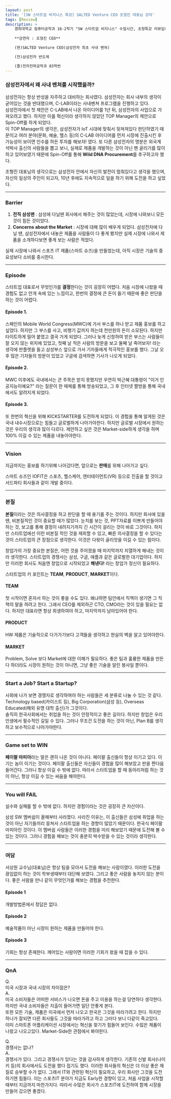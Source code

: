 ```yaml
---
layout: post
title: '[SW 스타트업 비지니스 특강] SALTED Venture CEO 조형진 대표님 강의'
tags: [Review]
description: >
    경희대학교 컴퓨터공학과 16-2학기 "SW 스타트업 비지니스" 수업시간, 초청특강 리뷰입니다.  
  
    **강연자 : 조형진 CEO**  

    (현)SALTED Venture CEO(삼성전자 최초 사내 벤쳐)  

    (전)삼성전자 반도체  

    (졸)전자전파공학과 03학번  
---
```


### 삼성전자에서 왜 사내 벤쳐를 시작했을까?  


삼성전자는 항상 반성을 자주하고 대비하는 회사였다. 삼성전자는 회사 내부의 생각이 굳어있는 것을 반대했으며, C-LAB이라는 사내벤쳐 프로그램을 진행하고 있다.  
삼성전자에서 첫 제안은 C-LAB에서 나온 아이디어를 1년 뒤, 삼성전자의 사업으로 가져오려고 했다. 하지만 이를 혁신이라 생각하지 않았던 TOP Manager의 제안으로 Spin-Off를 하게 되었다.  
이 TOP Manager의 생각은, 삼성전자가 IoT 시대에 맞춰서 뒷쳐져있다 판단하였기 때문이고 여러 분야(문화, 예술, 헬스 등)의 C-LAB 아이디어를 먼저 시장에 진출시킨 후 가능성이 보이면 인수를 하든 투자를 해보자! 였다. 또 다른 삼성전자의 명분은 외국계 석박사 출신의 사람들을 뽑고 보니, 실제로 제품을 개발하는 것이 아닌 펜 굴리기를 많이 하고 있어보였기 때문에 Spin-Off를 통해 **Wild DNA Procurement**를 추구하고자 했다.  

조형진 대표님의 생각으로는 삼성전자 안에서 자신의 발전이 멈춰있다고 생각을 했으며, 자신의 일상의 주인이 되고자, 10년 후에도 지속적으로 일을 하기 위해 도전을 하고 싶었다.  

***

### Barrier  



1. **전직 삼성맨** : 삼성에 다닐땐 회사에서 해주는 것이 많았는데, 시장에 나와보니 모든 것이 힘든 것이었다.    
2. **Concerns about the Market** : 시장에 대해 많이 배우게 되었다. 삼성전자에 다닐 땐, 삼성전자에서 내놓은 제품을 사람들이 다 좋게 봤지만 실제 시장에 나와서 제품을 소개하다보면 좋게 보는 사람은 적었다.  

실제 시장에 나와서 스포츠 IT 제품(스마트 슈즈)을 만들었는데, 아직 시장은 기술의 중요성보다 소비를 중시한다.  

***

### Episode  


스타트업 대표로서 무엇인가를 **결정**한다는 것이 굉장히 어렵다. 처음 시장에 나왔을 때 경험도 없고 안개 속에 있는 느낌이고, 한번의 결정에 큰 돈이 들기 때문에 좋은 판단을 하는 것이 어렵다.  

#### Episode 1.
스페인의 Mobile World Congress(MWC)에 가서 부스를 하나 받고 제품 홍보를 하고싶었다. 하지만 그 부스를 사고, 비행기 값까지 하는데 천만원의 돈이 소모된다. 하지만 타이트하게 밀어 붙였고 결국 가게 되었다. 그러나 늦게 신청하여 받은 부스는 사람들이 잘 오지 않는 위치에 있었고, 첫째 날 적은 사람의 방문을 보고 둘째 날 죽어보자! 라는 생각에 판플렛을 들고 삼성부스 앞으로 가서 기자들에게 적극적인 홍보를 했다. 그날 오후 많은 기자들의 방문이 있었고 구글에 검색하면 기사가 나오게 되었다.  

#### Episode 2.  
MWC 이후에도 국내에서는 큰 주목은 받지 못했지만 우연히 박근혜 대통령이 "이거 인공지능이예요?" 라는 질문이 한 매체를 통해 방송되었고, 그 후 인터넷 짤방을 통해 국내에서도 알려지게 되었다.  

#### Episode 3.  
또 한번의 혁신을 위해 KICKSTARTER를 도전하게 되었다. 이 경험을 통해 알게된 것은 국내 내수시장으로는 힘들고 글로벌하게 나아가야한다. 하지만 글로벌 시장에서 원하는 것은 우리의 생각과 많이 다르다. 제안하고 싶은 것은 Market-side하게 생각을 하며 100% 이길 수 있는 제품을 내놓아야한다.  

***

### Vision  


지금까지는 홍보를 하기위해 나아갔다면, 앞으로는 **판매**를 위해 나아가고 싶다.  

스마트 슈즈인 IOFIT은 스포츠, 헬스케어, 엔터테이먼트(VR) 등으로 진출을 할 것이고 서드파티 회사들과 같이 개발 중이다.  

***

### 본질  


**본질**이라는 것은 의사결정을 하고 판단을 할 때 용기를 주는 것이다. 하지만 회사에 있을 땐, 비본질적인 것이 중요할 때가 많았다. 눈치를 보는 것, PPT자료를 이쁘게 만들어야 하는 것, 보고를 통해 결정이 내려지기까지 긴 시간이 걸리는 것이 바로 그것이다. 하지만 스타트업에선 이런 비본질 적인 것을 제외할 수 있고, 빠른 의사결정을 할 수 있다는 것이 스타트업의 큰 장점으로 생각한다. 이것은 다윗이 골리앗을 이길 수 있는 힘이다.  

창업가의 가장 중요한 본질은, 어떤 것을 주어졌을 때 마지막까지 치열하게 해내는 것이라 생각한다. 스타트업의 경쟁사는 삼성, 구글, 애플과 같은 글로벌한 대기업이다. 하지만 이러한 회사도 처음엔 창업으로 시작되었고 **해낸다!** 라는 창업가 정신이 필요하다.  

스타트업의 키 포인트는 **TEAM**, **PRODUCT**, **MARKET**이다. 

#### TEAM  
첫 시작이면 혼자서 하는 것이 좋을 수도 있다. 왜냐하면 팀안에서 직책이 생기면 그 직책의 말을 하려고 한다. 그래서 CEO를 제외하곤 CTO, CMO라는 것이 있을 필요는 없다. 하지만 대표라면 항상 희생하여야 하고, 마지막까지 남아있어야 한다.  

#### PRODUCT  
HW 제품은 기술적으로 다가가기보다 고객들을 생각하고 현실의 벽을 알고 있어야한다.  

#### MARKET  
Problem, Solve 보다 Market에 대한 이해가 필요하다. 좋은 팀과 훌륭한 제품을 만든다 하더라도 시장이 원하는 것이 아니면, 그냥 좋은 기술을 알린 봉사일 뿐이다.  

***

### Start a Job? Start a Startup?  


사회에 나가 보면 경쟁자로 생각하여야 하는 사람들은 세 분류로 나눌 수 있는 것 같다. Technology based(카이스트 등), Big Corporation(삼성 등), Overseas Educated(해외 유명 대학 출신)가 그것이다.  
솔직히 한국사회에서는 취업을 하는 것이 안정적이고 좋은 길이다. 하지만 창업은 우리 인생에서 필수적인 길일 수 있다. 그러나 무조건 도전을 하는 것이 아닌, Plan B를 생각하고 보수적으로 나아가야한다.  

***

### Game set to WIN  


**페이팔 마피아**라는 말은 괜히 나온 것이 아니다. 페이팔 출신들이 항상 이기고 있다. 이기는 놈이 이기는 것이다. 페이팔 출신들은 자신들이 경험을 많이 해보았고 판을 짠다음 들어간다. 그러니 항상 이길 수 밖에 없다. 따라서 스타트업을 할 때 동아리처럼 하는 것이 아닌, 항상 이길 수 있는 싸움을 해야한다.  

***

### You will FAIL  


실수와 실패를 할 수 밖에 없다. 하지만 경험이라는 것은 굉장히 큰 자산이다.  

삼성 SW 멤버쉽이 올해부터 사라졌다. 사라진 이유는, 이 출신들은 삼성에 취업을 하는 것이 아닌 자기들끼리 뭉쳐서 스타트업을 하는 경향이 많았기 때문이다. 한국식 페이팔 마피아인 것이다. 이 멤버쉽 사람들은 이러한 경험을 미리 해보았기 때문에 도전해 볼 수 있는 것이다. 그러니 경험을 해보는 것이 충분히 박수받을 수 있는 것이라 생각한다.  

***

### 여담  


서상원 교수님(대표님)은 항상 팀을 모아서 도전을 해보는 사람이였다. 이러한 도전을 끊임없이 하는 것이 학부생때부터 대단해 보였다. 그리고 좋은 사람을 놓치지 않는 분이다. 좋은 사람을 만나 같이 무엇인가를 해보는 경험을 추천한다.  

#### Episode 1  
개발방법론에서 정답은 없다.  

#### Episode 2  
예술작품이 아닌 시장이 원하는 제품을 만들어야 한다.  

#### Episode 3  
기회는 항상 존재한다. 깨어있는 사람이면 이러한 기회가 왔을 때 잡을 수 있다.  

***

### QnA


Q.  
미국 시장과 국내 시장의 차이점은?  
A.  
미국 소비자들은 어떠한 서비스가 나오면 돈을 주고 이용을 하는걸 당연하다 생각한다. 하지만 국내 소비자들은 지출이 들어가면 일단 안좋게 본다.  
또한 모든 기술, 제품은 미국에서 먼저 나오고 한국은 그것을 따라가려고 한다. 하지만 하나가 잘되면 다른 회사들도 그것을 따라가려고 하고 그러다 보니 다같이 죽고있다.  
이미 스마트폰 어플리케이션 시장에서는 혁신을 찾기가 힘들어 보인다. 수많은 제품이 나왔고 나오고있다. Market-Side한 관점에서 봐야한다.  

Q.  
경쟁사는 없나?  
A.  
경쟁사가 있다. 그리고 경쟁사가 있다는 것을 감사하게 생각한다. 기존의 신발 회사(나이키 등)의 회사에서도 도전을 했다 접기도 했다. 이러한 회사들의 혁신은 더 이상 좋은 재질로 승부할 수가 없다. 그래서 IT와 관련된 혁신이 필요하고, 우리 회사만 그것을 도전하기엔 힘들다. 이는 스포츠IT 분야가 지금도 Early한 경향이 있고, 처음 사업을 시작할 때부터 지금까지 마찬가지다. 따라서 수많은 회사가 스포츠IT에 도전하여 함께 시장을 만들어 갔으면 좋겠다.  

